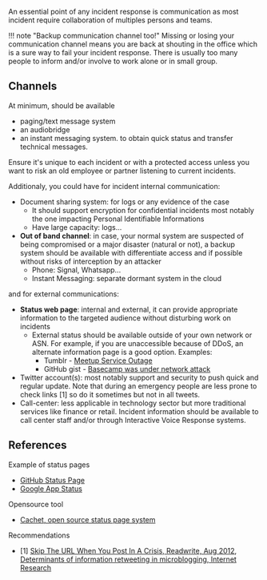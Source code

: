 An essential point of any incident response is communication as most incident require collaboration of multiples persons and teams.

!!! note "Backup communication channel too!"
    Missing or losing your communication channel means you are back at shouting in the office which is a sure way to fail your incident response. There is usually too many people to inform and/or involve to work alone or in small group.


## Channels

At minimum, should be available

* paging/text message system
* an audiobridge
* an instant messaging system. to obtain quick status and transfer technical messages.

Ensure it's unique to each incident or with a protected access unless you want to risk an old employee or partner listening to current incidents.

Additionaly, you could have for incident internal communication:

* Document sharing system: for logs or any evidence of the case
    * It should support encryption for confidential incidents most notably the one impacting Personal Identifiable Informations
    * Have large capacity: logs...
* **Out of band channel**: in case, your normal system are suspected of being compromised or a major disaster (natural or not), a backup system should be available with differentiate access and if possible without risks of interception by an attacker
    * Phone: Signal, Whatsapp...
    * Instant Messaging: separate dormant system in the cloud

and for external communications:

* **Status web page**: internal and external, it can provide appropriate information to the targeted audience without disturbing work on incidents
    * External status should be available outside of your own network or ASN. For example, if you are unaccessible because of DDoS, an alternate information page is a good option. Examples:
        * Tumblr - [Meetup Service Outage](http://meetup.tumblr.com/post/78113362079/meetups-service-outage)
        * GitHub gist - [Basecamp was under network attack](https://gist.github.com/dhh/9741477)
* Twitter account(s): most notably support and security to push quick and regular update. Note that during an emergency people are less prone to check links [1] so do it sometimes but not in all tweets.
* Call-center: less applicable in technology sector but more traditional services like finance or retail. Incident information should be available to call center staff and/or through Interactive Voice Response systems.

## References

Example of status pages

* [GitHub Status Page](https://status.github.com/)
* [Google App Status](https://www.google.com/appsstatus#hl=fr&v=status)

Opensource tool

* [Cachet, open source status page system](https://cachethq.io/)

Recommendations

* [1] [Skip The URL When You Post In A Crisis, Readwrite, Aug 2012](http://readwrite.com/2012/08/29/skip-the-url-when-you-post-in-a-crisis/), [Determinants of information retweeting in microblogging, Internet Research](http://www.emeraldinsight.com/doi/abs/10.1108/10662241211250980)
